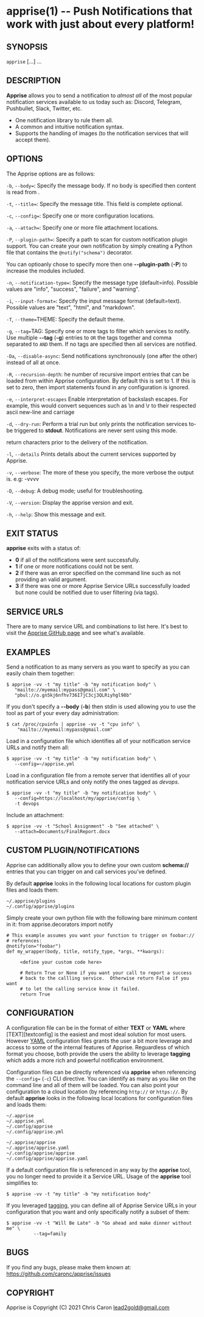 apprise(1) -- Push Notifications that work with just about every platform!
==========================================================================

## SYNOPSIS

`apprise` [<options>...] <service-url>...<br>

## DESCRIPTION

**Apprise** allows you to send a notification to _almost all_ of the most
popular notification services available to us today such as: Discord,
Telegram, Pushbullet, Slack, Twitter, etc.

  * One notification library to rule them all.
  * A common and intuitive notification syntax.
  * Supports the handling of images (to the notification services that will
    accept them).

## OPTIONS

The Apprise options are as follows:

  `-b`, `--body=`<TEXT>:
  Specify the message body. If no body is specified then content is read from
  <stdin>.

  `-t`, `--title=`<TEXT>:
  Specify the message title. This field is complete optional.

  `-c`, `--config=`<CONFIG-URL>:
  Specify one or more configuration locations.

  `-a`, `--attach=`<ATTACH-URL>:
  Specify one or more file attachment locations.

  `-P`, `--plugin-path=`<PLUGIN-PATH>:
  Specify a path to scan for custom notification plugin support.
  You can create your own notification by simply creating a Python file
  that contains the `@notify("schema")` decorator.

  You can optioanly chose to specify more then one **--plugin-path** (**-P**)
  to increase the modules included.

  `-n`, `--notification-type=`<TYPE>:
  Specify the message type (default=info). Possible values are "info",
  "success", "failure", and "warning".

  `-i`, `--input-format=`<FORMAT>:
  Specify the input message format (default=text). Possible values are "text",
  "html", and "markdown".

  `-T`, `--theme=`THEME:
  Specify the default theme.

  `-g`, `--tag=`TAG:
  Specify one or more tags to filter which services to notify. Use multiple
  **--tag** (**-g**) entries to `OR` the tags together and comma separated
  to `AND` them. If no tags are specified then all services are notified.

  `-Da`, `--disable-async`:
  Send notifications synchronously (one after the other) instead of
  all at once.

  `-R`, `--recursion-depth`:
  he number of recursive import entries that can be loaded from within
  Apprise configuration. By default this is set to 1. If this is set to
  zero, then import statements found in any configuration is ignored.

  `-e`, `--interpret-escapes`
  Enable interpretation of backslash escapes. For example, this would convert
  sequences such as \n and \r to their respected ascii new-line and carriage

  `-d`, `--dry-run`:
  Perform a trial run but only prints the notification services to-be
  triggered to **stdout**. Notifications are never sent using this mode.

  return characters prior to the delivery of the notification.

  `-l`, `--details`
  Prints details about the current services supported by Apprise.

  `-v`, `--verbose`:
  The more of these you specify, the more verbose the output is. e.g: -vvvv

  `-D`, `--debug`:
  A debug mode; useful for troubleshooting.

  `-V`, `--version`:
  Display the apprise version and exit.

  `-h`, `--help`:
  Show this message and exit.

## EXIT STATUS

**apprise** exits with a status of:

* **0** if all of the notifications were sent successfully.
* **1** if one or more notifications could not be sent.
* **2** if there was an error specified on the command line such as not
  providing an valid argument.
* **3** if there was one or more Apprise Service URLs successfully
  loaded but none could be notified due to user filtering (via tags).

## SERVICE URLS

There are to many service URL and combinations to list here. It's best to
visit the [Apprise GitHub page][serviceurls] and see what's available.

[serviceurls]: https://github.com/caronc/apprise/wiki#notification-services

## EXAMPLES

Send a notification to as many servers as you want to specify as you can
easily chain them together:

    $ apprise -vv -t "my title" -b "my notification body" \
       "mailto://myemail:mypass@gmail.com" \
       "pbul://o.gn5kj6nfhv736I7jC3cj3QLRiyhgl98b"

If you don't specify a **--body** (**-b**) then stdin is used allowing you to
use the tool as part of your every day administration:

    $ cat /proc/cpuinfo | apprise -vv -t "cpu info" \
        "mailto://myemail:mypass@gmail.com"

Load in a configuration file which identifies all of your notification service
URLs and notify them all:

    $ apprise -vv -t "my title" -b "my notification body" \
       --config=~/apprise.yml

Load in a configuration file from a remote server that identifies all of your
notification service URLs and only notify the ones tagged as _devops_.

    $ apprise -vv -t "my title" -b "my notification body" \
       --config=https://localhost/my/apprise/config \
       -t devops

Include an attachment:

    $ apprise -vv -t "School Assignment" -b "See attached" \
       --attach=Documents/FinalReport.docx

## CUSTOM PLUGIN/NOTIFICATIONS
Apprise can additionally allow you to define your own custom **schema://**
entries that you can trigger on and call services you've defined.

By default **apprise** looks in the following local locations for custom plugin
files and loads them:

    ~/.apprise/plugins
    ~/.config/apprise/plugins

Simply create your own python file with the following bare minimum content in
it:
    from apprise.decorators import notify

    # This example assumes you want your function to trigger on foobar://
    # references:
    @notify(on="foobar")
    def my_wrapper(body, title, notify_type, *args, **kwargs):
    
         <define your custom code here>
    
         # Return True or None if you want your call to report a success
         # back to the callling service.  Otherwise return False if you want
         # to let the calling service know it failed.
         return True

## CONFIGURATION

A configuration file can be in the format of either **TEXT** or **YAML** where
[TEXT][textconfig] is the easiest and most ideal solution for most users.  However
[YAML][yamlconfig] configuration files grants the user a bit more leverage and access
to some of the internal features of Apprise. Reguardless of which format you choose,
both provide the users the ability to leverage **tagging** which adds a more rich and
powerful notification environment.

Configuration files can be directly referenced via **apprise** when referencing
the `--config=` (`-c`) CLI directive.  You can identify as many as you like on the
command line and all of them will be loaded.  You can also point your configuration to
a cloud location (by referencing `http://` or `https://`. By default **apprise** looks
in the following local locations for configuration files and loads them:

    ~/.apprise
    ~/.apprise.yml
    ~/.config/apprise
    ~/.config/apprise.yml

    ~/.apprise/apprise
    ~/.apprise/apprise.yaml
    ~/.config/apprise/apprise
    ~/.config/apprise/apprise.yaml

If a default configuration file is referenced in any way by the **apprise**
tool, you no longer need to provide it a Service URL.  Usage of the **apprise**
tool simplifies to:

    $ apprise -vv -t "my title" -b "my notification body"

If you leveraged [tagging][tagging], you can define all of Apprise Service URLs in your
configuration that you want and only specifically notify a subset of them:

    $ apprise -vv -t "Will Be Late" -b "Go ahead and make dinner without me" \
              --tag=family

[yamlconfig]: https://github.com/caronc/apprise/wiki/config_yaml
[tagging]: https://github.com/caronc/apprise/wiki/CLI_Usage#label-leverage-tagging


## BUGS

If you find any bugs, please make them known at:
<https://github.com/caronc/apprise/issues>

## COPYRIGHT

Apprise is Copyright (C) 2021 Chris Caron <lead2gold@gmail.com>
